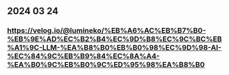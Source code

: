 ## 2024 03 24
### https://velog.io/@lumineko/%EB%A6%AC%EB%B7%B0-%EB%9E%AD%EC%B2%B4%EC%9D%B8%EC%9C%BC%EB%A1%9C-LLM-%EA%B8%B0%EB%B0%98%EC%9D%98-AI-%EC%84%9C%EB%B9%84%EC%8A%A4-%EA%B0%9C%EB%B0%9C%ED%95%98%EA%B8%B0